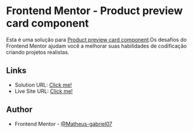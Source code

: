 # Frontend Mentor - Product preview card component

Esta é uma solução para [Product preview card component](https://www.frontendmentor.io/challenges/product-preview-card-component-GO7UmttRfa/hub).Os desafios do Frontend Mentor ajudam você a melhorar suas habilidades de codificação criando projetos realistas.

## Links

- Solution URL: [Click me!](https://www.frontendmentor.io/solutions/responsive-results-summary-component-bENknSCdx6)
- Live Site URL: [Click me!](https://results-summary-component-math.netlify.app/)

## Author

- Frontend Mentor - [@Matheus-gabriel07](https://www.frontendmentor.io/profile/Matheus-Gabriel07)